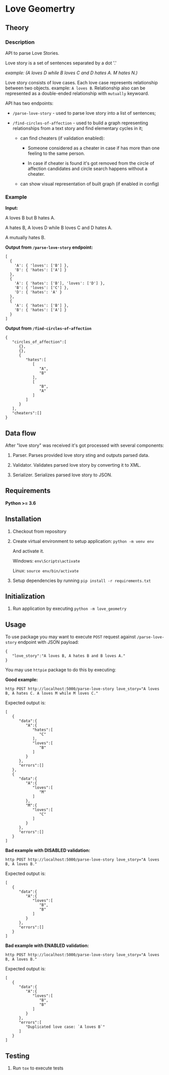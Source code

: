 # Love Geomertry

## Theory 

### Description
API to parse Love Stories.

Love story is a set of sentences separated by a dot '.' 

*example:
(A loves D while B loves C and D hates A. M hates N.)*

Love story consists of love cases. Each love case 
represents relationship between two objects.
example: `A loves B`. Relationship also can be 
represented as a double-ended relationship with
`mutually` keywoard.

API has two endpoints:

- `/parse-love-story` - used to parse love story into a list of sentences;

- `/find-circles-of-affection` - used to build a graph representing 
  relationships from a text story and find elementary cycles in it;
  
  - can find cheaters (if validation enabled):
		
	* Someone considered as a cheater in case if has more than one 
	feeling to the same person.
	
	* In case if cheater is found it's got removed from the circle of affection candidates and 
	circle search happens without a cheater.
	  
  - can show visual representation of built graph (if enabled in config)

### Example

**Input:**

A loves B but B hates A.

A hates B, A loves D while B loves C and D hates A.

A mutually hates B.

**Output from `/parse-love-story` endpoint:**

```buildoutcfg
[
  {
    'A': { 'loves': ['B'] },
    'B': { 'hates': ['A'] }
  },
  {
    'A': { 'hates': ['B'], 'loves': ['D'] },
    'B': { 'loves': ['C'] },
    'D': { 'hates': 'A' }
  },
  {
    'A': { 'hates': ['B'] },
    'B': { 'hates': ['A'] }
  }
]
```

**Output from `/find-circles-of-affection`**
```buildoutcfg
{
   "circles_of_affection":[
      {},
      {},
      {
         "hates":[
            [
               "A",
               "B"
            ],
            [
               "B",
               "A"
            ]
         ]
      }
   ],
   "cheaters":[]
}
```
## Data flow

After "love story" was received it's got processed with several components:

1. Parser. Parses provided love story sting and outputs parsed data.

1. Validator. Validates parsed love story by converting it to XML.

1. Serializer. Serializes parsed love story to JSON.


## Requirements

**Python >= 3.6**

## Installation

1. Checkout from repository
1. Create virtual environment to setup application:
	`python -m venv env`

	And activate it.
   
   	Windows: `env\Scripts\activate`
   
	Linux: `source env/bin/activate`
1. Setup dependencies by running `pip install -r requirements.txt` 

## Initialization

1. Run application by executing `python -m love_geometry`

## Usage

To use package you may want to execute `POST` request against `/parse-love-story` 
endpoint with JSON payload:

```
{
   "love_story":"A loves B, A hates B and B loves A."
}
```

You may use `httpie` package to do this by executing:

**Good example:**

```
http POST http://localhost:5000/parse-love-story love_story="A loves B, A hates C. A loves M while M loves C."
```

Expected output is:

```
[
   {
      "data":{
         "A":{
            "hates":[
               "C"
            ],
            "loves":[
               "B"
            ]
         }
      },
      "errors":[]
   },
   {
      "data":{
         "A":{
            "loves":[
               "M"
            ]
         },
         "M":{
            "loves":[
               "C"
            ]
         }
      },
      "errors":[]
   }
]
```

**Bad example with DISABLED validation:**

```
http POST http://localhost:5000/parse-love-story love_story="A loves B, A loves B."
```

Expected output is:

```
[
   {
      "data":{
         "A":{
            "loves":[
               "B",
               "B"
            ]
         }
      },
      "errors":[]
   }
]
```

**Bad example with ENABLED validation:**

```
http POST http://localhost:5000/parse-love-story love_story="A loves B, A loves B."
```

Expected output is:

```
[
   {
      "data":{
         "A":{
            "loves":[
               "B",
               "B"
            ]
         }
      },
      "errors":[
         "Duplicated love case: `A loves B`"
      ]
   }
]
```

## Testing 

1. Run `tox` to execute tests


